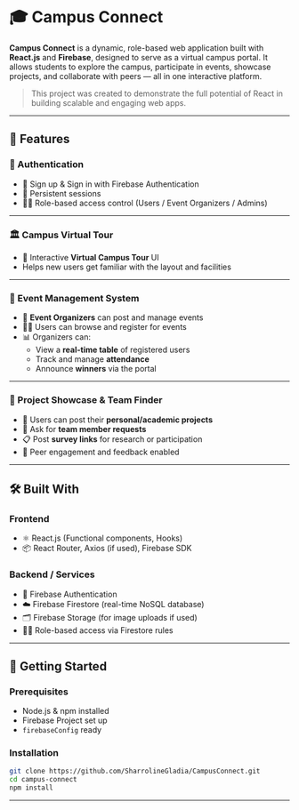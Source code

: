 # 🎓 Campus Connect

**Campus Connect** is a dynamic, role-based web application built with **React.js** and **Firebase**, designed to serve as a virtual campus portal. It allows students to explore the campus, participate in events, showcase projects, and collaborate with peers — all in one interactive platform.

> This project was created to demonstrate the full potential of React in building scalable and engaging web apps.

---

## 🧩 Features

### 👤 Authentication
- 🔐 Sign up & Sign in with Firebase Authentication
- 🔄 Persistent sessions
- 🧑‍💼 Role-based access control (Users / Event Organizers / Admins)

---

### 🏛️ Campus Virtual Tour
- 🧭 Interactive **Virtual Campus Tour** UI
- Helps new users get familiar with the layout and facilities

---

### 📅 Event Management System
- 📝 **Event Organizers** can post and manage events
- 🙋‍♂️ Users can browse and register for events
- 📊 Organizers can:
  - View a **real-time table** of registered users
  - Track and manage **attendance**
  - Announce **winners** via the portal

---

### 🚀 Project Showcase & Team Finder
- 🧠 Users can post their **personal/academic projects**
- 📢 Ask for **team member requests**
- 📋 Post **survey links** for research or participation
- 💬 Peer engagement and feedback enabled

---

## 🛠️ Built With

### Frontend
- ⚛️ React.js (Functional components, Hooks)
- 📦 React Router, Axios (if used), Firebase SDK

### Backend / Services
- 🔐 Firebase Authentication
- ☁️ Firebase Firestore (real-time NoSQL database)
- 🗂️ Firebase Storage (for image uploads if used)
- 🧑‍💼 Role-based access via Firestore rules


---

## 🚀 Getting Started

### Prerequisites

- Node.js & npm installed
- Firebase Project set up
- `firebaseConfig` ready

### Installation

```bash
git clone https://github.com/SharrolineGladia/CampusConnect.git
cd campus-connect
npm install

```
---


